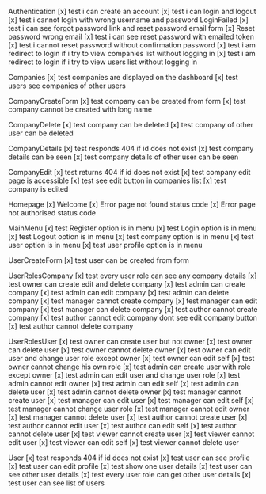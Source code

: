 Authentication
 [x] test i can create an account
 [x] test i can login and logout
 [x] test i cannot login with wrong username and password LoginFailed
 [x] test i can see forgot password link and reset password email form
 [x] Reset password wrong email
 [x] test i can see reset password with emailed token
 [x] test i cannot reset password without confirmation password
 [x] test i am redirect to login if i try to view companies list without logging in
 [x] test i am redirect to login if i try to view users list without logging in

Companies
 [x] test companies are displayed on the dashboard
 [x] test users see companies of other users

CompanyCreateForm
 [x] test company can be created from form
 [x] test company cannot be created with long name

CompanyDelete
 [x] test company can be deleted
 [x] test company of other user can be deleted

CompanyDetails
 [x] test responds 404 if id does not exist
 [x] test company details can be seen
 [x] test company details of other user can be seen

CompanyEdit
 [x] test returns 404 if id does not exist
 [x] test company edit page is accessible
 [x] test see edit button in companies list
 [x] test company is edited

Homepage
 [x] Welcome
 [x] Error page not found status code
 [x] Error page not authorised status code

MainMenu
 [x] test Register option is in menu
 [x] test Login option is in menu
 [x] test Logout option is in menu
 [x] test company option is in menu
 [x] test user option is in menu
 [x] test user profile option is in menu

UserCreateForm
 [x] test user can be created from form

UserRolesCompany
 [x] test every user role can see any company details
 [x] test owner can create edit and delete company
 [x] test admin can create company
 [x] test admin can edit company
 [x] test admin can delete company
 [x] test manager cannot create company
 [x] test manager can edit company
 [x] test manager can delete company
 [x] test author cannot create company
 [x] test author cannot edit company dont see edit company button
 [x] test author cannot delete company

UserRolesUser
 [x] test owner can create user but not owner
 [x] test owner can delete user
 [x] test owner cannot delete owner
 [x] test owner can edit user and change user role except owner
 [x] test owner can edit self
 [x] test owner cannot change his own role
 [x] test admin can create user with role except owner
 [x] test admin can edit user and change user role
 [x] test admin cannot edit owner
 [x] test admin can edit self
 [x] test admin can delete user
 [x] test admin cannot delete owner
 [x] test manager cannot create user
 [x] test manager can edit user
 [x] test manager can edit self
 [x] test manager cannot change user role
 [x] test manager cannot edit owner
 [x] test manager cannot delete user
 [x] test author cannot create user
 [x] test author cannot edit user
 [x] test author can edit self
 [x] test author cannot delete user
 [x] test viewer cannot create user
 [x] test viewer cannot edit user
 [x] test viewer can edit self
 [x] test viewer cannot delete user

User
 [x] test responds 404 if id does not exist
 [x] test user can see profile
 [x] test user can edit profile
 [x] test show one user details
 [x] test user can see other user details
 [x] test every user role can get other user details
 [x] test user can see list of users

